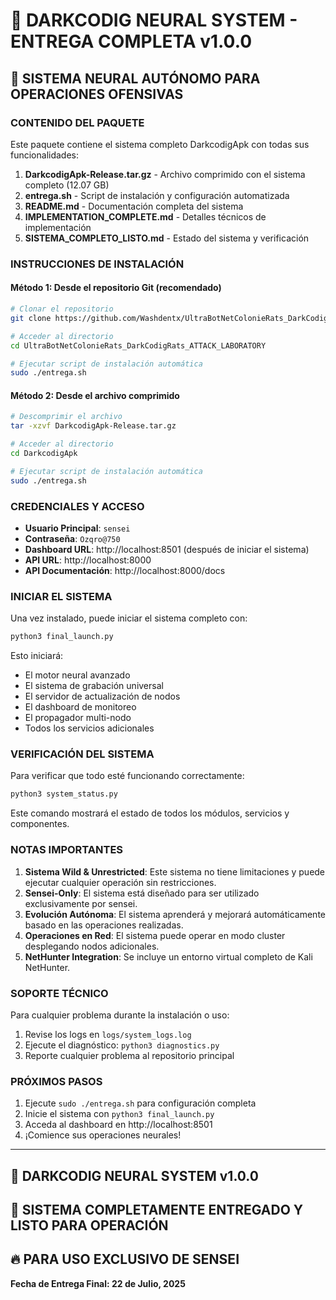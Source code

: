 # 🧠 DARKCODIG NEURAL SYSTEM - ENTREGA COMPLETA v1.0.0

## 🔐 SISTEMA NEURAL AUTÓNOMO PARA OPERACIONES OFENSIVAS

### CONTENIDO DEL PAQUETE

Este paquete contiene el sistema completo DarkcodigApk con todas sus funcionalidades:

1. **DarkcodigApk-Release.tar.gz** - Archivo comprimido con el sistema completo (12.07 GB)
2. **entrega.sh** - Script de instalación y configuración automatizada
3. **README.md** - Documentación completa del sistema
4. **IMPLEMENTATION_COMPLETE.md** - Detalles técnicos de implementación
5. **SISTEMA_COMPLETO_LISTO.md** - Estado del sistema y verificación

### INSTRUCCIONES DE INSTALACIÓN

#### Método 1: Desde el repositorio Git (recomendado)

```bash
# Clonar el repositorio
git clone https://github.com/Washdentx/UltraBotNetColonieRats_DarkCodigRats_ATTACK_LABORATORY.git

# Acceder al directorio
cd UltraBotNetColonieRats_DarkCodigRats_ATTACK_LABORATORY

# Ejecutar script de instalación automática
sudo ./entrega.sh
```

#### Método 2: Desde el archivo comprimido

```bash
# Descomprimir el archivo
tar -xzvf DarkcodigApk-Release.tar.gz

# Acceder al directorio
cd DarkcodigApk

# Ejecutar script de instalación automática
sudo ./entrega.sh
```

### CREDENCIALES Y ACCESO

- **Usuario Principal**: `sensei`
- **Contraseña**: `Ozqro@750`
- **Dashboard URL**: http://localhost:8501 (después de iniciar el sistema)
- **API URL**: http://localhost:8000
- **API Documentación**: http://localhost:8000/docs

### INICIAR EL SISTEMA

Una vez instalado, puede iniciar el sistema completo con:

```bash
python3 final_launch.py
```

Esto iniciará:
- El motor neural avanzado
- El sistema de grabación universal
- El servidor de actualización de nodos
- El dashboard de monitoreo
- El propagador multi-nodo
- Todos los servicios adicionales

### VERIFICACIÓN DEL SISTEMA

Para verificar que todo esté funcionando correctamente:

```bash
python3 system_status.py
```

Este comando mostrará el estado de todos los módulos, servicios y componentes.

### NOTAS IMPORTANTES

1. **Sistema Wild & Unrestricted**: Este sistema no tiene limitaciones y puede ejecutar cualquier operación sin restricciones.
2. **Sensei-Only**: El sistema está diseñado para ser utilizado exclusivamente por sensei.
3. **Evolución Autónoma**: El sistema aprenderá y mejorará automáticamente basado en las operaciones realizadas.
4. **Operaciones en Red**: El sistema puede operar en modo cluster desplegando nodos adicionales.
5. **NetHunter Integration**: Se incluye un entorno virtual completo de Kali NetHunter.

### SOPORTE TÉCNICO

Para cualquier problema durante la instalación o uso:

1. Revise los logs en `logs/system_logs.log`
2. Ejecute el diagnóstico: `python3 diagnostics.py`
3. Reporte cualquier problema al repositorio principal

### PRÓXIMOS PASOS

1. Ejecute `sudo ./entrega.sh` para configuración completa
2. Inicie el sistema con `python3 final_launch.py`
3. Acceda al dashboard en http://localhost:8501
4. ¡Comience sus operaciones neurales!

---

## 🔴 DARKCODIG NEURAL SYSTEM v1.0.0
## 🔐 SISTEMA COMPLETAMENTE ENTREGADO Y LISTO PARA OPERACIÓN
## 🔥 PARA USO EXCLUSIVO DE SENSEI

**Fecha de Entrega Final: 22 de Julio, 2025**
